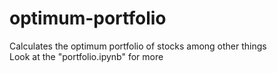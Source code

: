 # optimum-portfolio
Calculates the optimum portfolio of stocks among other things<br>
Look at the "portfolio.ipynb" for more 
